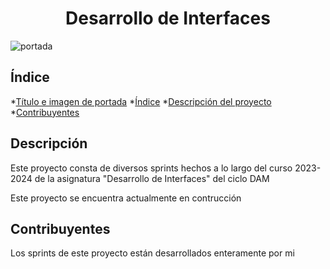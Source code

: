<h1 align="center">Desarrollo de Interfaces</h1>

![portada](https://github.com/anacuende/DI/assets/113435331/cf548918-2368-40bc-b806-27ec4048c559)

<h2>Índice</h2>

*[Título e imagen de portada](#Título-e-imagen-de-portada)
*[Índice](#Índice)
*[Descripción del proyecto](#Descripción-del-proyecto)
*[Contribuyentes](#Contribuyentes)

<h2>Descripción</h2>
<p>Este proyecto consta de diversos sprints hechos a lo largo del curso 2023-2024 de la asignatura "Desarrollo de Interfaces" del ciclo DAM</p>
<p>Este proyecto se encuentra actualmente en contrucción</p>

<h2>Contribuyentes</h2>
<p>Los sprints de este proyecto están desarrollados enteramente por mi</p>
